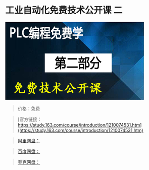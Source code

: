 # 工业自动化免费技术公开课 二

![img](../../../assets/study163/free/07b1a3504c314965a7564d9681303491.jpg)

> 价格：免费

> [官方链接：https://study.163.com/course/introduction/1210074531.htm](https://study.163.com/course/introduction/1210074531.htm)

> [阿里网盘：]()

> [百度网盘：]()

> [夸克网盘：]()
